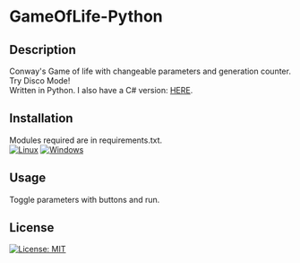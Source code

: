 # GameOfLife-Python
## Description
Conway's Game of life with changeable parameters and generation counter. Try Disco Mode!\
Written in Python. I also have a C# version: [HERE](https://github.com/Kkomek21/Conways-Game-of-Life-Csharp).
## Installation
Modules required are in requirements.txt.\
[![Linux](https://svgshare.com/i/Zhy.svg)](https://svgshare.com/i/Zhy.svg) [![Windows](https://svgshare.com/i/ZhY.svg)](https://svgshare.com/i/ZhY.svg)
## Usage
Toggle parameters with buttons and run.
## License
[![License: MIT](https://img.shields.io/badge/License-MIT-yellow.svg)](https://opensource.org/licenses/MIT)
